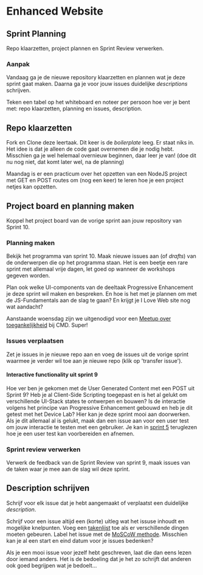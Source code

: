 # Enhanced Website

## Sprint Planning
Repo klaarzetten, project plannen en Sprint Review verwerken.

### Aanpak

Vandaag ga je de nieuwe repository klaarzetten en plannen wat je deze sprint gaat maken. 
Daarna ga je voor jouw issues duidelijke _descriptions_ schrijven.

<!-- 
Wat ben je aan het maken? Wat wil je deze sprint bereiken? Wat wil je de opdrachtgever presenteren 
    Feedback van vorige sprint verwerken in het projectboard
    en issues overhevelen, en een goed description schrijven van de issues waar je aan wil werken
En welke onderwerpen komen daar nog bij?
    Planning van de komende 3 weken bekijken. 
-->

Teken een tabel op het whiteboard en noteer per persoon hoe ver je bent met: repo klaarzetten, planning en issues, description.


## Repo klaarzetten
Fork en Clone deze leertaak. Dit keer is de _boilerplate_ leeg. Er staat niks in. Het idee is dat je alleen de code gaat overnemen die je nodig hebt. Misschien ga je wel helemaal overnieuw beginnen, daar leer je van! (doe dit nu nog niet, dat komt later wel, na de planning)

Maandag is er een practicum over het opzetten van een NodeJS project met GET en POST routes om (nog een keer) te leren hoe je een project netjes kan opzetten.

## Project board en planning maken
Koppel het project board van de vorige sprint aan jouw repository van Sprint 10.

### Planning maken
Bekijk het programma van sprint 10. Maak nieuwe issues aan (of _drafts_) van de onderwerpen die op het programma staan. Het is een beetje een rare sprint met allemaal vrije dagen, let goed op wanneer de workshops gegeven worden.

Plan ook welke UI-components van de deeltaak Progressive Enhancement je deze sprint wil maken en bespreken. En hoe is het met je plannen om met de JS-Fundamentals aan de slag te gaan? En krijgt je I Love Web site nog wat aandacht?

Aanstaande woensdag zijn we uitgenodigd voor een [Meetup over toegankelijkheid](https://www.meetup.com/inclusive-design-accessibility/events/307149158/) bij CMD. Super!

### Issues verplaatsen
Zet je issues in je nieuwe repo aan en voeg de issues uit de vorige sprint waarmee je verder wil toe aan je nieuwe repo (klik op 'transfer issue').

#### Interactive functionality uit sprint 9
Hoe ver ben je gekomen met de User Generated Content met een POST uit Sprint 9? Heb je al Client-Side Scripting toegepast en is het al gelukt om verschillende UI-Stack states te ontwerpen en bouwen? Is de interactie volgens het principe van Progressive Enhancement gebouwd en heb je dit getest met het Device Lab? 
Hier kan je deze sprint mooi aan doorwerken. Als je dit allemaal al is gelukt, maak dan een issue aan voor een user test om jouw interactie te testen met een gebruiker. Je kan in [sprint 5](https://github.com/fdnd-task/fix-the-flow-interactive-website/blob/main/docs/code-design-review-user-testing.md) teruglezen hoe je een user test kan voorbereiden en afnemen.

### Sprint review verwerken
Verwerk de feedback van de Sprint Review van sprint 9, maak issues van de taken waar je mee aan de slag wil deze sprint. 


## Description schrijven
Schrijf voor elk issue dat je hebt aangemaakt of verplaatst een duidelijke _description_. 

Schrijf voor een issue altijd een (korte) uitleg wat het issuse inhoudt en mogelijke knelpunten. Voeg een [takenlijst](https://docs.github.com/en/get-started/writing-on-github/working-with-advanced-formatting/about-task-lists) toe als er verschillende dingen moeten gebeuren. Label het issue met de [MoSCoW methode](https://en.wikipedia.org/wiki/MoSCoW_method). Misschien kan je al een start en eind datum voor je issues bedenken? 

Als je een mooi issue voor jezelf hebt geschreven, laat die dan eens lezen door iemand anders. Het is de bedoeling dat je het zo schrijft dat anderen ook goed begrijpen wat je bedoelt...
